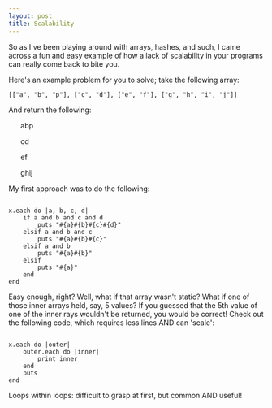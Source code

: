 ```yaml
---
layout: post
title: Scalability
---
```


<p>So as I've been playing around with arrays, hashes, and such, I came across a fun and easy example of how a lack of scalability in your programs can really come back to bite you.</p>
<p>Here's an example problem for you to solve; take the following array: </p>

<pre><code>[["a", "b", "p"], ["c", "d"], ["e", "f"], ["g", "h", "i", "j"]]</code></pre>

<p>And return the following: </p>
<ul>
  <p>abp</p>
  <p>cd</p>
  <p>ef</p>
  <p>ghij</p>
</ul>

<p>My first approach was to do the following: </p>
<pre><code>
x.each do |a, b, c, d|
	if a and b and c and d
		puts "#{a}#{b}#{c}#{d}"
	elsif a and b and c
		puts "#{a}#{b}#{c}"
	elsif a and b
		puts "#{a}#{b}"
	elsif 
		puts "#{a}"
	end
end
</code></pre>

<p>Easy enough, right? Well, what if that array wasn't static? What if one of those inner arrays held, say, 5 values? If you guessed that the 5th value of one of the inner rays wouldn't be returned, you would be correct! Check out the following code, which requires less lines AND can 'scale':</p>
<pre><code>
x.each do |outer|
	outer.each do |inner|
		print inner
	end
	puts
end
</code></pre>
<p> Loops within loops: difficult to grasp at first, but common AND useful!</p>

